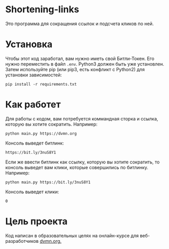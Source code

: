 # Shortening-links
Это программа для сокращения ссылок и подсчета кликов по ней.
# Установка
Чтобы этот код заработал, вам нужно иметь свой Битли-Токен. Его нужно переместить в файл `.env`. Python3 должен быть уже установлен. Затем используйте pip (или pip3, есть конфликт с Python2) для установки зависимостей:
```
pip install -r requirements.txt
```
# Как работет
Для работы с кодом, вам потребуется коммандная сторка и ссылка, которую вы хотите сократить. Например:
```
python main.py https://dvmn.org
```
Консоль выведет битлинк:
```
https://bit.ly/3nuS8Y1
```
Если же ввести битлинк как ссылку, которую вы хотите сократить, то консоль выведет вам клики, которые совершились по битлинку. Например:
```
python main.py https://bit.ly/3nuS8Y1
```
Консоль выведет клики:
```
0
```
# Цель проекта
Код написан в образовательных целях на онлайн-курсе для веб-разработчиков [dvmn.org.](https://dvmn.org)
